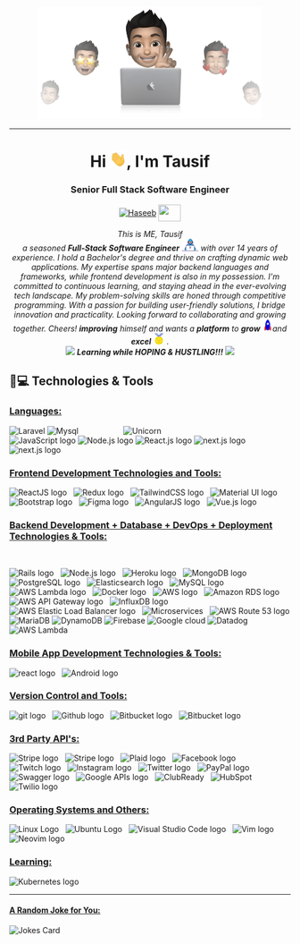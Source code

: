 

<p align="center">
  <img src="github.png" height="200"/>
</p>
<hr>
<h1 align="center">Hi <img src="Hi.gif" width="30px">, I'm Tausif</h1>
<h3 align="center">Senior Full Stack Software Engineer</h3>
<p align="center">
<a href="https://www.linkedin.com/in/haseeb-zulfiqar-5621986b/" target="_blank"><img align="center" src="https://cdn.jsdelivr.net/npm/simple-icons@3.0.1/icons/linkedin.svg" alt="Haseeb" height="30" width="40" /></a>
 <a href = "mailto: mianhaseeb41@gmail.com"><img align="center" src="https://simpleicons.org/icons/gmail.svg" height="30" width="40" /></a>
</p>
</p>

<p align="center">
  <em>
    This is ME, Tausif<br>
   a seasoned <b>Full-Stack Software Engineer</b> <img src="Developer.gif" width="30px">  with over 14 years of experience. I hold a Bachelor's degree and thrive on crafting dynamic web applications. My expertise spans major backend languages and frameworks, while frontend development is also in my possession. I'm committed to continuous learning, and staying ahead in the ever-evolving tech landscape. My problem-solving skills are honed through competitive programming. With a passion for building user-friendly solutions, I bridge innovation and practicality.  Looking forward to collaborating and growing together. Cheers!
<b>improving</b> himself and wants a <b>platform</b> to
    <b>grow</b> <img src="Rocket.gif" width="18px">and
    <b>excel</b> <img src="Medal.gif" width="20px">&nbsp.
  </em>
  <br>
  <img src="https://media.giphy.com/media/VgCDAzcKvsR6OM0uWg/giphy.gif" width="50" /> <b><i>Learning while HOPING & HUSTLING!!!</i></b> <img src="https://media.giphy.com/media/7j2hfyeVcDtf2/giphy.gif" width="50" />
</p>

## 🚀💻 Technologies & Tools

### <u> Languages: </u>
<img align="right" width=300px alt="Unicorn" src="https://media.giphy.com/media/3ohs4BSacFKI7A717y/giphy.gif" />

<span><img src="https://img.shields.io/badge/Laravel-white?style=for-the-badge&logo=laravel" alt="Laravel" title="HTML5" height="25" /></span>
<span><img src="https://img.shields.io/badge/MySql-white?style=for-the-badge&logo=mysql" alt="Mysql" title="HTML5" height="25" /></span>
<span><img src="https://img.shields.io/badge/JavaScript-323330?style=for-the-badge&logo=javascript&logoColor=F7DF1E" alt="JavaScript logo" title="JavaScript" height="25" /></span>
<span><img src="https://img.shields.io/badge/Node.js-339933?style=for-the-badge&logo=node.js&logoColor=white" alt="Node.js logo" title="Node.js" height="25" /></span>
<span><img src="https://img.shields.io/badge/React.js-blue?style=for-the-badge&logo=react&logoColor=white" alt="React.js logo" title="React.js" height="25" /></span>
<span><img src="https://img.shields.io/badge/Next.js-black?style=for-the-badge&logo=next.js&logoColor=white" alt="next.js logo" title="next.js" height="25" /></span>
<span><img src="https://img.shields.io/badge/Typescript.js-yellow?style=for-the-badge&logo=typescript&logoColor=white" alt="next.js logo" title="next.js" height="25" /></span>


### <u> Frontend Development Technologies and Tools: </u>

<span><img src="https://img.shields.io/badge/React-20232A?style=for-the-badge&logo=react&logoColor=61DAFB" alt="ReactJS logo" title="ReactJS" height="25" /></span>
&nbsp;
<span><img src="https://img.shields.io/badge/Redux-593D88?style=for-the-badge&logo=redux&logoColor=white" alt="Redux logo" title="Redux" height="25" /></span>
&nbsp;
<span><img src="https://img.shields.io/badge/Tailwind_CSS-38B2AC?style=for-the-badge&logo=tailwind-css&logoColor=white" alt="TailwindCSS logo" title="TailwindCSS" height="25" /></span>
&nbsp;
<span><img src="https://img.shields.io/badge/Material%20UI-007FFF?style=for-the-badge&logo=mui&logoColor=white" alt="Material UI logo" title="Material UI" height="25" /></span>
&nbsp;
<span><img src="https://img.shields.io/badge/Bootstrap-563D7C?style=for-the-badge&logo=bootstrap&logoColor=white" alt="Bootstrap logo" title="Bootstrap" height="25" /></span>
&nbsp;
<span><img src="https://img.shields.io/badge/figma-563D7C?style=for-the-badge&logo=figma&logoColor=white" alt="Figma logo" title="Figma" height="25" /></span>
&nbsp;
<span><img src="https://img.shields.io/badge/AngularJS-E23237?style=for-the-badge&logo=angularjs&logoColor=white" alt="AngularJS logo" title="AngularJS" height="25" /></span>
&nbsp;
<span><img src="https://img.shields.io/badge/Vue.js-4FC08D?style=for-the-badge&logo=vue.js&logoColor=white" alt="Vue.js logo" title="Vue.js" height="25" /></span>

### <u> Backend Development + Database + DevOps + Deployment Technologies & Tools: </u>

<br>

<span><img src="https://img.shields.io/badge/php-CC0000?style=for-the-badge&logo=php&logoColor=white" alt="Rails logo" title="PHP" height="25" /></span>
&nbsp;
<span><img src="https://img.shields.io/badge/Node.js-339933?style=for-the-badge&logo=nodedotjs&logoColor=white" alt="Node.js logo" title="Node.js" height="25" /></span>
&nbsp;
<span><img src="https://img.shields.io/badge/Heroku-430098?style=for-the-badge&logo=heroku&logoColor=white" alt="Heroku logo" title="Heroku" height="25"/></span>
&nbsp;
<span><img src="https://img.shields.io/badge/MongoDB-4EA94B?style=for-the-badge&logo=mongodb&logoColor=white" alt="MongoDB logo" title="MongoDB" height="25" /></span>
&nbsp;
<span><img src="https://img.shields.io/badge/PostgreSQL-4169E1?style=for-the-badge&logo=postgresql&logoColor=white" alt="PostgreSQL logo" title="PostgreSQL" height="25" /></span>
&nbsp;
<span><img src="https://img.shields.io/badge/Elasticsearch-005571?style=for-the-badge&logo=elasticsearch&logoColor=white" alt="Elasticsearch logo" title="Elasticsearch" height="25" /></span>
&nbsp;
<span><img src = "https://img.shields.io/badge/MySQL-005C84?style=for-the-badge&logo=mysql&logoColor=white" alt="MySQL logo" title="MySQL" height="25"/>
</span>
&nbsp;
<span><img src="https://img.shields.io/badge/AWS%20Lambda-FF9900?style=for-the-badge&logo=amazon-aws&logoColor=white" alt="AWS Lambda logo" title="AWS Lambda" height="25" /></span>
&nbsp;
<span><img src="https://img.shields.io/badge/Docker-2CA5E0?style=for-the-badge&logo=docker&logoColor=white" alt="Docker logo" title="Docker Code" height="25" /></span>
&nbsp;
<span><img src="https://img.shields.io/badge/AWS-232F3E?style=for-the-badge&logo=amazon-aws&logoColor=white" alt="AWS logo" title="Amazon Web Services" height="25" /></span>
&nbsp;
<span><img src="https://img.shields.io/badge/Amazon%20RDS-232F3E?style=for-the-badge&logo=amazon-rds&logoColor=white" alt="Amazon RDS logo" title="Amazon RDS" height="25" /></span>
&nbsp;
<span><img src="https://img.shields.io/badge/AWS%20API%20Gateway-FF9900?style=for-the-badge&logo=amazon-aws&logoColor=white" alt="AWS API Gateway logo" title="AWS API Gateway" height="25" /></span>
&nbsp;
<span><img src="https://img.shields.io/badge/InfluxDB-22ADF6?style=for-the-badge&logo=influxdb&logoColor=white" alt="InfluxDB logo" title="InfluxDB" height="25" /></span>
&nbsp;
<span><img src="https://img.shields.io/badge/AWS%20Elastic%20Load%20Balancer-FF9900?style=for-the-badge&logo=amazon-aws&logoColor=white" alt="AWS Elastic Load Balancer logo" title="AWS Elastic Load Balancer" height="25" /></span>
&nbsp;
<span><img src="https://img.shields.io/badge/Microservices-333333?style=for-the-badge" alt="Microservices" title="Microservices" height="25" /></span>
&nbsp;
<span><img src="https://img.shields.io/badge/AWS%20Route%2053-FF9900?style=for-the-badge&logo=amazon-aws&logoColor=white" alt="AWS Route 53 logo" title="AWS Route 53" height="25" /></span>
<span>
  <img
    src="https://img.shields.io/badge/MariaDB-blue?style=for-the-badge&logo=mariadb"
    alt="MariaDB"
    title="MariaDB"
    height="25"
  />
</span>
<span>
  <img
    src="https://img.shields.io/badge/DynamoDB-blue?style=for-the-badge&logo=amazon-dynamodb"
    alt="DynamoDB"
    title="DynamoDB"
    height="25"
  />
</span>
<span>
  <img
    src="https://img.shields.io/badge/Firebase-orange?style=for-the-badge&logo=firebase"
    alt="Firebase"
    title="Firebase"
    height="25"
  />
</span>
<span>
  <img
    src="https://img.shields.io/badge/Google Cloud Services -white?style=for-the-badge&logo=google-cloud"
    alt="Google cloud"
    title="Google cloud"
    height="25"
  />
</span>
<span>
  <img
    src="https://img.shields.io/badge/Datadog-purple?style=for-the-badge&logo=datadog"
    alt="Datadog"
    title="Datadog"
    height="25"
  />
</span>
<span>
  <img
    src="https://img.shields.io/badge/AWS%20Lambda-orange?style=for-the-badge&logo=amazon-aws"
    alt="AWS Lambda"
    title="AWS Lambda"
    height="25"
  />
</span>

### <u> Mobile App Development Technologies & Tools: </u>

<span><img src="https://img.shields.io/badge/Flutter-3880FF?style=for-the-badge&logo=flutter&logoColor=white" alt="react logo" title="React native" height="25" /></span>
&nbsp;
<span><img src="https://img.shields.io/badge/Android-3880?style=for-the-badge&logo=android&logoColor=white" alt="Android logo" title="Android native" height="25" /></span>
&nbsp;

### <u> Version Control and Tools:</u>
<span><img src="https://img.shields.io/badge/GIT-E44C30?style=for-the-badge&logo=git&logoColor=white" alt="git logo" title="Git" height="25" /></span>
&nbsp;
<span><img src="https://img.shields.io/badge/GitHub-100000?style=for-the-badge&logo=github&logoColor=white" alt="Github logo" title="Github" height="25" /></span>
&nbsp;
<span><img src="https://img.shields.io/badge/Bitbucket-blue?style=for-the-badge&logo=Bitbucket&logoColor=white" alt="Bitbucket logo" title="Bitbucket" height="25" /></span>
&nbsp;
<span><img src="https://img.shields.io/badge/Bitbucket-blue?style=for-the-badge&logo=Bitbucket&logoColor=white" alt="Bitbucket logo" title="Bitbucket" height="25" /></span>
&nbsp;

### <u> 3rd Party API's:</u>
<span>
<span><img src="https://img.shields.io/badge/Stripe-008CDD?style=for-the-badge&logo=stripe&logoColor=white" alt="Stripe logo" title="Stripe" height="25" /></span>
</span>
&nbsp;
<span>
<span><img src="https://img.shields.io/badge/Firebase-C0F0D0?style=for-the-badge&logo=firebase&logoColor=black" alt="Stripe logo" title="Stripe" height="25" /></span>
</span>
&nbsp;
<span>
<span><img src="https://img.shields.io/badge/Plaid-4A90E2?style=for-the-badge&logo=plaid&logoColor=white" alt="Plaid logo" title="Plaid" height="25" /></span>
</span>
&nbsp;
<span><img src="https://img.shields.io/badge/Facebook-1877F2?style=for-the-badge&logo=facebook&logoColor=white" alt="Facebook logo" title="Facebook API" height="25" /></span>
&nbsp;
<span><img src="https://img.shields.io/badge/Twitch-9146FF?style=for-the-badge&logo=twitch&logoColor=white" alt="Twitch logo" title="Twitch" height="25" /></span>
&nbsp;
<span><img src="https://img.shields.io/badge/Instagram-E4405F?style=for-the-badge&logo=instagram&logoColor=white" alt="Instagram logo" title="Instagram" height="25" /></span>
&nbsp;
<span><img src="https://img.shields.io/badge/Twitter-1DA1F2?style=for-the-badge&logo=twitter&logoColor=white" alt="Twitter logo" title="Twitter" height="25" /></span>
&nbsp;
<span><img src="https://img.shields.io/badge/PayPal-00457C?style=for-the-badge&logo=paypal&logoColor=white" alt="PayPal logo" title="PayPal" height="25" /></span>
&nbsp;
<span><img src="https://img.shields.io/badge/Swagger-85EA2D?style=for-the-badge&logo=swagger&logoColor=black" alt="Swagger logo" title="Swagger" height="25" /></span>
&nbsp;
<span><img src="https://img.shields.io/badge/Google%20APIs-4285F4?style=for-the-badge&logo=google&logoColor=white" alt="Google APIs logo" title="Google APIs" height="25" /></span>
&nbsp;
<span><img src="https://img.shields.io/badge/ClubReady-333333?style=for-the-badge" alt="ClubReady" title="ClubReady" height="25" /></span>
&nbsp;
<span><img src="https://img.shields.io/badge/HubSpot-FF7A59?style=for-the-badge&logo=hubspot&logoColor=white" alt="HubSpot" title="HubSpot" height="25" /></span>
&nbsp;
<span><span><img src="https://img.shields.io/badge/Twilio-F22F46?style=for-the-badge&logo=twilio&logoColor=white" alt="Twilio logo" title="Twilio" height="25" /></span>



### <u> Operating Systems and Others:</u>
<span>
<img src = "https://img.shields.io/badge/Linux-FCC624?style=for-the-badge&logo=linux&logoColor=black" alt="Linux Logo"  title="Linux" height="25"/>
</span>
&nbsp;
<span>
<img src = "https://img.shields.io/badge/Ubuntu-E95420?style=for-the-badge&logo=ubuntu&logoColor=white" alt="Ubuntu Logo"  title="Ubuntu" height="25"/>
</span>
&nbsp;
<span><img src="https://img.shields.io/badge/VSCode-0078D4?style=for-the-badge&logo=visual%20studio%20code&logoColor=white" alt="Visual Studio Code logo" title="Visual Studio Code" height="25" /></span>
&nbsp;
<span><img src="https://img.shields.io/badge/VIM-%2311AB00.svg?&style=for-the-badge&logo=vim&logoColor=white" alt="Vim logo" title="Vim" height="25" /></span>
&nbsp;
<span><img src="https://img.shields.io/badge/NeoVim-%2357A143.svg?&style=for-the-badge&logo=neovim&logoColor=white" alt="Neovim logo" title="Neovim" height="25" /></span>

<br>

### <u> Learning:</u>
<span><img src="https://img.shields.io/badge/Kubernetes-326CE5?style=for-the-badge&logo=kubernetes&logoColor=white" alt="Kubernetes logo" title="Kubernetes" height="25" /></span>
&nbsp;
<hr>

#### <u> A Random Joke for You:</u>

![Jokes Card](https://readme-jokes.vercel.app/api)
